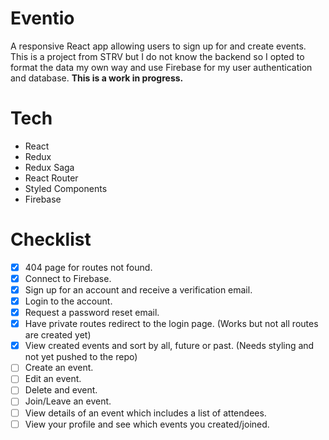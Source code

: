 # Eventio
A responsive React app allowing users to sign up for and create events. This is a project from STRV but I do not know the backend so I opted to format the data my own way and use Firebase for my user authentication and database.
**This is a work in progress.**

# Tech
* React
* Redux
* Redux Saga
* React Router
* Styled Components
* Firebase

# Checklist
- [x] 404 page for routes not found.
- [x] Connect to Firebase.
- [x] Sign up for an account and receive a verification email.
- [x] Login to the account.
- [x] Request a password reset email.
- [x] Have private routes redirect to the login page. (Works but not all routes are created yet)
- [x] View created events and sort by all, future or past. (Needs styling and not yet pushed to the repo)
- [ ] Create an event.
- [ ] Edit an event.
- [ ] Delete and event.
- [ ] Join/Leave an event.
- [ ] View details of an event which includes a list of attendees.
- [ ] View your profile and see which events you created/joined.
